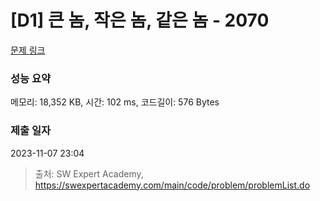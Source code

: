 # [D1] 큰 놈, 작은 놈, 같은 놈 - 2070 

[문제 링크](https://swexpertacademy.com/main/code/problem/problemDetail.do?contestProbId=AV5QQ6qqA40DFAUq) 

### 성능 요약

메모리: 18,352 KB, 시간: 102 ms, 코드길이: 576 Bytes

### 제출 일자

2023-11-07 23:04



> 출처: SW Expert Academy, https://swexpertacademy.com/main/code/problem/problemList.do